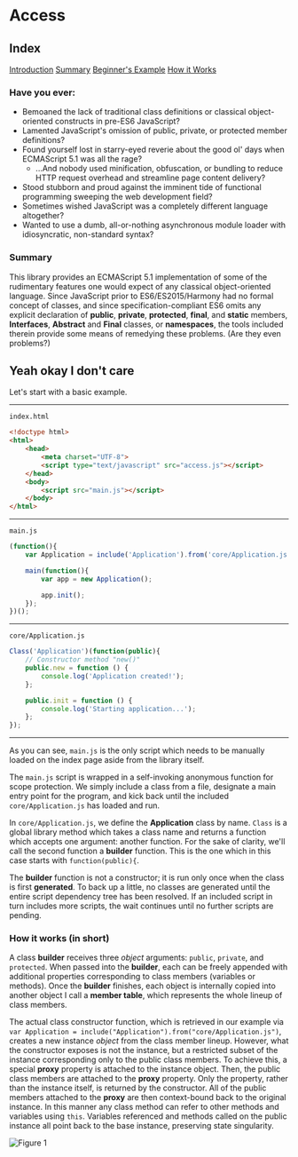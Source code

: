 # Access

## Index
[Introduction](#have-you-ever)
[Summary](#summary)
[Beginner's Example](#yeah-okay-i-dont-care)
[How it Works](#how-it-works-in-short)

### Have you ever:
* Bemoaned the lack of traditional class definitions or classical object-oriented constructs in pre-ES6 JavaScript?
* Lamented JavaScript's omission of public, private, or protected member definitions?
* Found yourself lost in starry-eyed reverie about the good ol' days when ECMAScript 5.1 was all the rage?
  * ...And nobody used minification, obfuscation, or bundling to reduce HTTP request overhead and streamline page content delivery?
* Stood stubborn and proud against the imminent tide of functional programming sweeping the web development field?
* Sometimes wished JavaScript was a completely different language altogether?
* Wanted to use a dumb, all-or-nothing asynchronous module loader with idiosyncratic, non-standard syntax?

### Summary
This library provides an ECMAScript 5.1 implementation of some of the rudimentary features one would expect of any classical object-oriented language. Since JavaScript prior to ES6/ES2015/Harmony had no formal concept of classes, and since specification-compliant ES6 omits any explicit declaration of **public**, **private**, **protected**, **final**, and **static** members, **Interfaces**, **Abstract** and **Final** classes, or **namespaces**, the tools included therein provide some means of remedying these problems. (Are they even problems?)

## Yeah okay I don't care
Let's start with a basic example.

---

`index.html`
```html
<!doctype html>
<html>
	<head>
		<meta charset="UTF-8">
		<script type="text/javascript" src="access.js"></script>
	</head>
	<body>
		<script src="main.js"></script>
	</body>
</html>
```

---

`main.js`
```javascript
(function(){
	var Application = include('Application').from('core/Application.js');

	main(function(){
		var app = new Application();

		app.init();
	});
})();
```

---

`core/Application.js`
```javascript
Class('Application')(function(public){
	// Constructor method "new()"
	public.new = function () {
		console.log('Application created!');
	};

	public.init = function () {
		console.log('Starting application...');
	};
});
```

---

As you can see, `main.js` is the only script which needs to be manually loaded on the index page aside from the library itself.

The `main.js` script is wrapped in a self-invoking anonymous function for scope protection. We simply include a class from a file, designate a main entry point for the program, and kick back until the included `core/Application.js` has loaded and run.

In `core/Application.js`, we define the **Application** class by name. `Class` is a global library method which takes a class name and returns a function which accepts one argument: another function. For the sake of clarity, we'll call the second function a **builder** function. This is the one which in this case starts with `function(public){`.

The **builder** function is not a constructor; it is run only once when the class is first **generated**. To back up a little, no classes are generated until the entire script dependency tree has been resolved. If an included script in turn includes more scripts, the wait continues until no further scripts are pending.

### How it works (in short)
A class **builder** receives three *object* arguments: `public`, `private`, and `protected`. When passed into the **builder**, each can be freely appended with additional properties corresponding to class members (variables or methods). Once the **builder** finishes, each object is internally copied into another object I call a **member table**, which represents the whole lineup of class members.

The actual class constructor function, which is retrieved in our example via `var Application = include("Application").from("core/Application.js")`, creates a new instance *object* from the class member lineup. However, what the constructor exposes is not the instance, but a restricted subset of the instance corresponding only to the public class members. To achieve this, a special **proxy** property is attached to the instance object. Then, the public class members are attached to the **proxy** property. Only the property, rather than the instance itself, is returned by the constructor. All of the public members attached to the **proxy** are then context-bound back to the original instance. In this manner any class method can refer to other methods and variables using `this`. Variables referenced and methods called on the public instance all point back to the base instance, preserving state singularity.

![Figure 1](https://github.com/mbellman/access/tree/master/diagrams/instance.png)